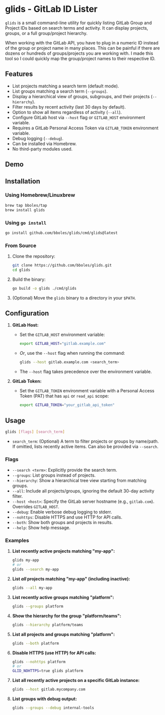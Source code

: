 # glids - GitLab ID Lister

`glids` is a small command-line utility for quickly listing GitLab Group and Project IDs based on search terms and activity. It can display projects, groups, or a full group/project hierarchy.

When working with the GitLab API, you have to plug in a numeric ID instead of the group or project name in many places.  This can be painful if there are dozens or hundreds of groups/projects you are working with.  I made this tool so I could quickly map the group/project names to their respective ID.

## Features

*   List projects matching a search term (default mode).
*   List groups matching a search term (`--groups`).
*   Display a hierarchical view of groups, subgroups, and their projects (`--hierarchy`).
*   Filter results by recent activity (last 30 days by default).
*   Option to show all items regardless of activity (`--all`).
*   Configure GitLab host via `--host` flag or `GITLAB_HOST` environment variable.
*   Requires a GitLab Personal Access Token via `GITLAB_TOKEN` environment variable.
*   Debug logging (`--debug`).
*   Can be installed via Homebrew.
*   No third-party modules used.

## Demo

[](./vhs/glids_group_hierarchy.gif)

## Installation

### Using Homebrew/Linuxbrew

```bash
brew tap bboles/tap
brew install glids
```

### Using `go install`

```bash
go install github.com/bboles/glids/cmd/glids@latest
```

### From Source

1.  Clone the repository:
    ```bash
    git clone https://github.com/bboles/glids.git
    cd glids
    ```
2.  Build the binary:
    ```bash
    go build -o glids ./cmd/glids
    ```
3.  (Optional) Move the `glids` binary to a directory in your `$PATH`.

## Configuration

1.  **GitLab Host:**
    *   Set the `GITLAB_HOST` environment variable:
        ```bash
        export GITLAB_HOST="gitlab.example.com"
        ```
    *   *Or*, use the `--host` flag when running the command:
        ```bash
        glids --host gitlab.example.com <search_term>
        ```
    *   The `--host` flag takes precedence over the environment variable.

2.  **GitLab Token:**
    *   Set the `GITLAB_TOKEN` environment variable with a Personal Access Token (PAT) that has `api` or `read_api` scope:
        ```bash
        export GITLAB_TOKEN="your_gitlab_api_token"
        ```

## Usage

```bash
glids [flags] [search_term]
```

*   `search_term`: (Optional) A term to filter projects or groups by name/path. If omitted, lists recently active items. Can also be provided via `--search`.

### Flags

*   `--search <term>`: Explicitly provide the search term.
*   `--groups`: List groups instead of projects.
*   `--hierarchy`: Show a hierarchical tree view starting from matching groups.
*   `--all`: Include all projects/groups, ignoring the default 30-day activity filter.
*   `--host <host>`: Specify the GitLab server hostname (e.g., `gitlab.com`). Overrides `GITLAB_HOST`.
*   `--debug`: Enable verbose debug logging to stderr.
*   `--nohttps`: Disable HTTPS and use HTTP for API calls.
*   `--both`: Show both groups and projects in results.
*   `--help`: Show help message.

### Examples

1.  **List recently active projects matching "my-app":**
    ```bash
    glids my-app
    # or
    glids --search my-app
    ```

2.  **List *all* projects matching "my-app" (including inactive):**
    ```bash
    glids --all my-app
    ```

3.  **List recently active groups matching "platform":**
    ```bash
    glids --groups platform
    ```

4.  **Show the hierarchy for the group "platform/teams":**
    ```bash
    glids --hierarchy platform/teams
    ```

5.  **List all projects and groups matching "platform":**
    ```bash
    glids --both platform
    ```

6.  **Disable HTTPS (use HTTP) for API calls:**
    ```bash
    glids --nohttps platform
    # or 
    GLID_NOHTTPS=true glids platform
    ```

7.  **List all recently active projects on a specific GitLab instance:**
    ```bash
    glids --host gitlab.mycompany.com
    ```

8.  **List groups with debug output:**
    ```bash
    glids --groups --debug internal-tools
    ```
